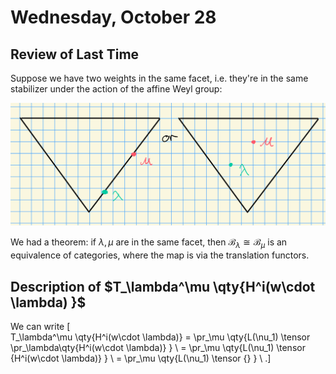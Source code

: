 # Wednesday, October 28

## Review of Last Time

Suppose we have two weights in the same facet, i.e. they're in the same stabilizer under the action of the affine Weyl group:

![Weights in the same facet](figures/image_2020-10-28-13-56-17.png)

We had a theorem: if $\lambda, \mu$ are in the same facet, then $\mathcal{B}_\lambda \cong \mathcal{B}_\mu$ is an equivalence of categories, where the map is via the translation functors.

## Description of $T_\lambda^\mu \qty{H^i(w\cdot \lambda) }$

We can write
\[  
T_\lambda^\mu \qty{H^i(w\cdot \lambda)} 
= \pr_\mu \qty{L(\nu_1) \tensor \pr_\lambda\qty{H^i(w\cdot \lambda)} } \\
= \pr_\mu \qty{L(\nu_1) \tensor {H^i(w\cdot \lambda)} } \\
= \pr_\mu \qty{L(\nu_1) \tensor {} } \\
.\]
